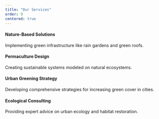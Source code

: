 ```yaml
---
title: "Our Services"
order: 9
centered: true
---
```


#### Nature-Based Solutions
Implementing green infrastructure like rain gardens and green roofs.

#### Permaculture Design
Creating sustainable systems modeled on natural ecosystems.

#### Urban Greening Strategy
Developing comprehensive strategies for increasing green cover in cities.

#### Ecological Consulting
Providing expert advice on urban ecology and habitat restoration.